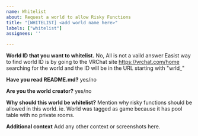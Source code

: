```yaml
---
name: Whitelist
about: Request a world to allow Risky Functions
title: "[WHITELIST] <add world name here>"
labels: ["whitelist"]
assignees: ''

---
```


**World ID that you want to whitelist.**
No, All is not a vaild answer
Easist way to find world ID is by going to the VRChat site https://vrchat.com/home searching for the world and the ID will be in the URL starting with "wrld_"

**Have you read README.md?**
yes/no

**Are you the world creator?**
yes/no

**Why should this world be whitelist?**
Mention why risky functions should be allowed in this world.
ie. World was tagged as game because it has pool table with no private rooms.

**Additional context**
Add any other context or screenshots here.
